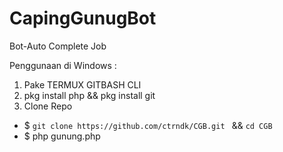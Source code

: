 # CapingGunugBot
Bot-Auto Complete Job 

Penggunaan di Windows :
1. Pake TERMUX GITBASH CLI
2. pkg install php && pkg install git
3. Clone Repo
- $ ```git clone https://github.com/ctrndk/CGB.git ``` && ```cd CGB```
- $ php gunung.php

